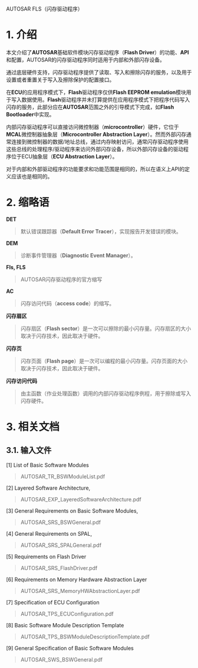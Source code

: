 <section id="title">AUTOSAR FLS（闪存驱动程序）</section>

# 1. 介绍

本文介绍了**AUTOSAR**基础软件模块闪存驱动程序（**Flash Driver**）的功能、**API**和配置，AUTOSAR的闪存驱动程序同时适用于内部和外部闪存设备。

通过底层硬件支持，闪存驱动程序提供了读取、写入和擦除闪存的服务，以及用于设置或者重置关于写入及擦除保护的配置接口。

在**ECU**的应用程序模式下，**Flash**驱动程序仅供**Flash EEPROM emulation**模块用于写入数据使用。**Flash**驱动程序并未打算提供在应用程序模式下把程序代码写入闪存的服务，此部分应在**AUTOSAR**范围之外的引导模式下完成，如**Flash Bootloader**中实现。

内部闪存驱动程序可以直接访问微控制器（**microcontroller**）硬件，它位于**MCAL**微控制器抽象层（**Microcontroller Abstraction Layer**）。然而外部闪存通常连接到微控制器的数据/地址总线，通过内存映射访问，通常闪存驱动程序使用这些总线的处理程序/驱动程序来访问外部闪存设备，所以外部闪存设备的驱动程序位于ECU抽象层（**ECU Abstraction Layer**）。

对于内部和外部驱动程序的功能要求和功能范围是相同的，所以在语义上API的定义应该也是相同的。

# 2. 缩略语

**DET**
> 默认错误跟踪器（**Default Error Tracer**），实现报告开发错误的模块。

**DEM**
> 诊断事件管理器（**Diagnostic Event Manager**）。

**Fls, FLS**
> AUTOSAR闪存驱动程序的官方缩写

**AC**
> 闪存访问代码（**access code**）的缩写。

**闪存扇区**
> 闪存扇区（**Flash sector**）是一次可以擦除的最小闪存量。闪存扇区的大小取决于闪存技术，因此取决于硬件。

**闪存页**
> 闪存页面（**Flash page**）是一次可以编程的最小闪存量。闪存页面的大小取决于闪存技术，因此取决于硬件。

**闪存访问代码**
> 由主函数（作业处理函数）调用的内部闪存驱动程序例程，用于擦除或写入闪存硬件。

# 3. 相关文档

## 3.1. 输入文件

[1] List of Basic Software Modules
> AUTOSAR_TR_BSWModuleList.pdf

[2] Layered Software Architecture,
> AUTOSAR_EXP_LayeredSoftwareArchitecture.pdf

[3] General Requirements on Basic Software Modules,
> AUTOSAR_SRS_BSWGeneral.pdf

[4] General Requirements on SPAL,
> AUTOSAR_SRS_SPALGeneral.pdf

[5] Requirements on Flash Driver
> AUTOSAR_SRS_FlashDriver.pdf

[6] Requirements on Memory Hardware Abstraction Layer
> AUTOSAR_SRS_MemoryHWAbstractionLayer.pdf

[7] Specification of ECU Configuration
> AUTOSAR_TPS_ECUConfiguration.pdf

[8] Basic Software Module Description Template
> AUTOSAR_TPS_BSWModuleDescriptionTemplate.pdf

[9] General Specification of Basic Software Modules
> AUTOSAR_SWS_BSWGeneral.pdf
